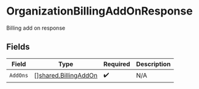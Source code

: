 # OrganizationBillingAddOnResponse

Billing add on response


## Fields

| Field                                                               | Type                                                                | Required                                                            | Description                                                         |
| ------------------------------------------------------------------- | ------------------------------------------------------------------- | ------------------------------------------------------------------- | ------------------------------------------------------------------- |
| `AddOns`                                                            | [][shared.BillingAddOn](../../../pkg/models/shared/billingaddon.md) | :heavy_check_mark:                                                  | N/A                                                                 |